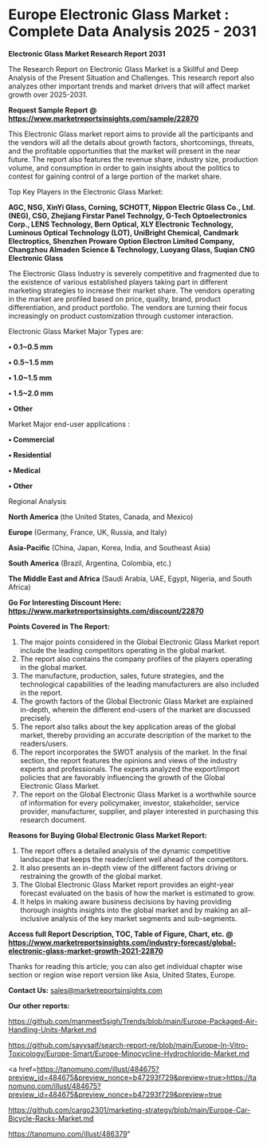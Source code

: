 # Europe Electronic Glass Market : Complete Data Analysis 2025 - 2031

<strong>Electronic Glass Market Research Report 2031</strong>

The Research Report on Electronic Glass Market is a Skillful and Deep Analysis of the Present Situation and Challenges. This research report also analyzes other important trends and market drivers that will affect market growth over 2025-2031.

<strong>Request Sample Report @ <a href=https://www.marketreportsinsights.com/sample/22870>https://www.marketreportsinsights.com/sample/22870</a></strong>

This Electronic Glass market report aims to provide all the participants and the vendors will all the details about growth factors, shortcomings, threats, and the profitable opportunities that the market will present in the near future. The report also features the revenue share, industry size, production volume, and consumption in order to gain insights about the politics to contest for gaining control of a large portion of the market share.

Top Key Players in the Electronic Glass Market:

<strong>AGC, NSG, XinYi Glass, Corning, SCHOTT, Nippon Electric Glass Co., Ltd.(NEG), CSG, Zhejiang Firstar Panel Technolgy, G-Tech Optoelectronics Corp., LENS Technology, Bern Optical, XLY Electronic Technology, Luminous Optical Technology (LOT), UniBright Chemical, Candmark Electroptics, Shenzhen Proware Option Electron Limited Company, Changzhou Almaden Science & Technology, Luoyang Glass, Suqian CNG Electronic Glass</strong>

The Electronic Glass Industry is severely competitive and fragmented due to the existence of various established players taking part in different marketing strategies to increase their market share. The vendors operating in the market are profiled based on price, quality, brand, product differentiation, and product portfolio. The vendors are turning their focus increasingly on product customization through customer interaction.

Electronic Glass Market Major Types are:

<strong>• 0.1~0.5 mm

• 0.5~1.5 mm

• 1.0~1.5 mm

• 1.5~2.0 mm

• Other</strong>

Market Major end-user applications :

<strong>• Commercial

• Residential

• Medical

• Other</strong>

Regional Analysis

</u><strong><b>North America</b></strong> (the United States, Canada, and Mexico)

<strong><b>Europe </b></strong>(Germany, France, UK, Russia, and Italy)

<strong><b>Asia-Pacific</b></strong> (China, Japan, Korea, India, and Southeast Asia)

<strong><b>South America</b></strong> (Brazil, Argentina, Colombia, etc.)

<strong><b>The Middle East and Africa</b></strong> (Saudi Arabia, UAE, Egypt, Nigeria, and South Africa)

<strong>Go For Interesting Discount Here: <a href=https://www.marketreportsinsights.com/discount/22870>https://www.marketreportsinsights.com/discount/22870</a></strong>

<strong>Points Covered in The Report:</strong>
<ol>
  <li>The major points considered in the Global Electronic Glass Market report include the leading competitors operating in the global market.</li>
  <li>The report also contains the company profiles of the players operating in the global market.</li>
  <li>The manufacture, production, sales, future strategies, and the technological capabilities of the leading manufacturers are also included in the report.</li>
  <li>The growth factors of the Global Electronic Glass Market are explained in-depth, wherein the different end-users of the market are discussed precisely.</li>
  <li>The report also talks about the key application areas of the global market, thereby providing an accurate description of the market to the readers/users.</li>
  <li>The report incorporates the SWOT analysis of the market. In the final section, the report features the opinions and views of the industry experts and professionals. The experts analyzed the export/import policies that are favorably influencing the growth of the Global Electronic Glass Market.</li>
  <li>The report on the Global Electronic Glass Market is a worthwhile source of information for every policymaker, investor, stakeholder, service provider, manufacturer, supplier, and player interested in purchasing this research document.</li>
</ol>
<strong>Reasons for Buying Global Electronic Glass Market Report:</strong>

<ol>
  <li>The report offers a detailed analysis of the dynamic competitive landscape that keeps the reader/client well ahead of the competitors.</li>
  <li>It also presents an in-depth view of the different factors driving or restraining the growth of the global market.</li>
  <li>The Global Electronic Glass Market report provides an eight-year forecast evaluated on the basis of how the market is estimated to grow.</li>
  <li>It helps in making aware business decisions by having providing thorough insights insights into the global market and by making an all-inclusive analysis of the key market segments and sub-segments.</li>
</ol>
<strong>Access full Report Description, TOC, Table of Figure, Chart, etc. @ <a href=https://www.marketreportsinsights.com/industry-forecast/global-electronic-glass-market-growth-2021-22870>https://www.marketreportsinsights.com/industry-forecast/global-electronic-glass-market-growth-2021-22870</a></strong>


Thanks for reading this article; you can also get individual chapter wise section or region wise report version like Asia, United States, Europe.

<strong>Contact Us:</strong>
sales@marketreportsinsights.com

<strong>Our other reports:</strong>

<a href=https://github.com/manmeet5sigh/Trends/blob/main/Europe-Packaged-Air-Handling-Units-Market.md>https://github.com/manmeet5sigh/Trends/blob/main/Europe-Packaged-Air-Handling-Units-Market.md</a>

<a href=https://github.com/sayysaif/search-report-re/blob/main/Europe-In-Vitro-Toxicology/Europe-Smart/Europe-Minocycline-Hydrochloride-Market.md>https://github.com/sayysaif/search-report-re/blob/main/Europe-In-Vitro-Toxicology/Europe-Smart/Europe-Minocycline-Hydrochloride-Market.md</a>

<a href=https://tanomuno.com/illust/484675?preview_id=484675&preview_nonce=b47293f729&preview=true>https://tanomuno.com/illust/484675?preview_id=484675&preview_nonce=b47293f729&preview=true</a>

<a href=https://github.com/cargo2301/marketing-strategy/blob/main/Europe-Car-Bicycle-Racks-Market.md>https://github.com/cargo2301/marketing-strategy/blob/main/Europe-Car-Bicycle-Racks-Market.md</a>

<a href=https://tanomuno.com/illust/486379>https://tanomuno.com/illust/486379</a>"

